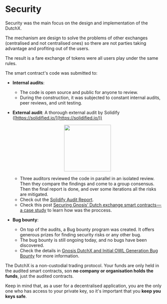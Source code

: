# Security
Security was the main focus on the design and implementation of the DutchX.

The mechanism are design to solve the problems of other exchanges (centralised
and not centralised ones) so there are not parties taking advantage and
profiting out of the users.

The result is a fare exchange of tokens were all users play under the same rules.

The smart contract's code was submitted to:
* **Internal audits**:
  * The code is open source and public for anyone to review.
  * During the construction, it was subjected to constant internal audits, peer
    reviews, and unit testing.
* **External audit**: A thorough external audit by Solidify ([https://solidified.io/](https://solidified.io/))

  <p align="center">
    <a href="./_static/docs/Solidified_Audit_Report.pdf">
    <img width="150px" src="http://dutchx.readthedocs.io/en/latest/_static/Sol_Badge_SlateOnTrans@2x.png" />
    </a>
  </p>

  * Three auditors reviewed the code in parallel in an isolated review. Then they
    compare the findings and come to a group consensus. Then the final report
    is done, and over some iterations all the risks are mitigated.
  * Check out the <a href="./_static/docs/Solidified_Audit_Report.pdf">Solidify Audit Report</a>.
  * Check this post <a href="https://medium.com/solidified/securing-gnosis-dutch-exchange-smart-contracts-a-case-study-65c3dcc0ed0b" target="_blank">Securing Gnosis’ Dutch exchange smart contracts — a case study</a> to learn how was the proccess.

* **Bug bounty**:
  * On top of the audits, a Bug bounty program was created. It offers generous
    prizes for finding security risks or any other bug.
  * The bug bounty is still ongoing today, and no bugs have been discovered.
  * Check the details in <a href="https://blog.gnosis.pm/gnosis-dutchx-and-initial-owl-generation-bug-bounty-71ba53dfd2db" target="_blank">Gnosis DutchX and Initial OWL Generation Bug Bounty</a> for more information.

The DutchX is a non-custodial trading protocol. Your funds are only held in
the audited smart contracts, son **no company or organisation holds the funds**,
just the audited contracts.

Keep in mind that, as a user for a decentralised application, you are the only
one who has access to your private key, so it's important that you
**keep you keys safe**.
